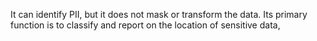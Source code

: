It can identify PII, but it does not mask or transform the data. Its primary function is to classify and report on the location of sensitive data,